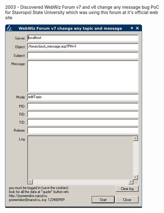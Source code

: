 2003 - Discovered WebWiz Forum v7 and v6 change any message bug
PoC for Stavropol State University which was using this forum at it's official web site

![Screenshot](/_screenshots/1.png)
